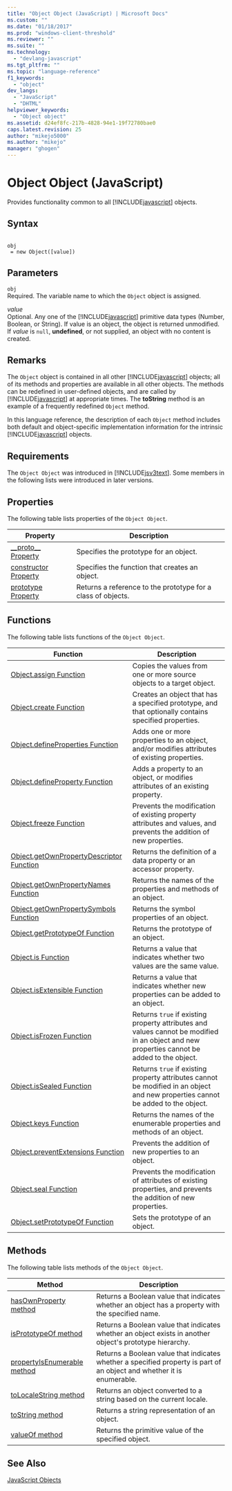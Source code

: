 ```yaml
---
title: "Object Object (JavaScript) | Microsoft Docs"
ms.custom: ""
ms.date: "01/18/2017"
ms.prod: "windows-client-threshold"
ms.reviewer: ""
ms.suite: ""
ms.technology: 
  - "devlang-javascript"
ms.tgt_pltfrm: ""
ms.topic: "language-reference"
f1_keywords: 
  - "object"
dev_langs: 
  - "JavaScript"
  - "DHTML"
helpviewer_keywords: 
  - "Object object"
ms.assetid: d24ef8fc-217b-4828-94e1-19f72780bae0
caps.latest.revision: 25
author: "mikejo5000"
ms.author: "mikejo"
manager: "ghogen"
---
```

# Object Object (JavaScript)
Provides functionality common to all [!INCLUDE[javascript](../../javascript/includes/javascript-md.md)] objects.  
  
## Syntax  
  
```  
  
obj  
 = new Object([value])   
```  
  
## Parameters  
 `obj`  
 Required. The variable name to which the `Object` object is assigned.  
  
 *value*  
 Optional. Any one of the [!INCLUDE[javascript](../../javascript/includes/javascript-md.md)] primitive data types (Number, Boolean, or String). If value is an object, the object is returned unmodified. If *value* is `null`, **undefined**, or not supplied, an object with no content is created.  
  
## Remarks  
 The `Object` object is contained in all other [!INCLUDE[javascript](../../javascript/includes/javascript-md.md)] objects; all of its methods and properties are available in all other objects. The methods can be redefined in user-defined objects, and are called by [!INCLUDE[javascript](../../javascript/includes/javascript-md.md)] at appropriate times. The **toString** method is an example of a frequently redefined `Object` method.  
  
 In this language reference, the description of each `Object` method includes both default and object-specific implementation information for the intrinsic [!INCLUDE[javascript](../../javascript/includes/javascript-md.md)] objects.  
  
## Requirements  
 The `Object Object` was introduced in [!INCLUDE[jsv3text](../../javascript/reference/includes/jsv3text-md.md)]. Some members in the following lists were introduced in later versions.  
  
## Properties  
 The following table lists properties of the `Object Object`.  
  
|Property|Description|  
|--------------|-----------------|  
|[__proto\_\_ Property](../../javascript/reference/proto-property-object-javascript.md)|Specifies the prototype for an object.|  
|[constructor Property](../../javascript/reference/constructor-property-object-javascript.md)|Specifies the function that creates an object.|  
|[prototype Property](../../javascript/reference/prototype-property-object-javascript.md)|Returns a reference to the prototype for a class of objects.|  
  
## Functions  
 The following table lists functions of the `Object Object`.  
  
|Function|Description|  
|--------------|-----------------|  
|[Object.assign Function](../../javascript/reference/object-assign-function-object-javascript.md)|Copies the values from one or more source objects to a target object.|  
|[Object.create Function](../../javascript/reference/object-create-function-javascript.md)|Creates an object that has a specified prototype, and that optionally contains specified properties.|  
|[Object.defineProperties Function](../../javascript/reference/object-defineproperties-function-javascript.md)|Adds one or more properties to an object, and/or modifies attributes of existing properties.|  
|[Object.defineProperty Function](../../javascript/reference/object-defineproperty-function-javascript.md)|Adds a property to an object, or modifies attributes of an existing property.|  
|[Object.freeze Function](../../javascript/reference/object-freeze-function-javascript.md)|Prevents the modification of existing property attributes and values, and prevents the addition of new properties.|  
|[Object.getOwnPropertyDescriptor Function](../../javascript/reference/object-getownpropertydescriptor-function-javascript.md)|Returns the definition of a data property or an accessor property.|  
|[Object.getOwnPropertyNames Function](../../javascript/reference/object-getownpropertynames-function-javascript.md)|Returns the names of the properties and methods of an object.|  
|[Object.getOwnPropertySymbols Function](../../javascript/reference/object-getownpropertysymbols-function-javascript.md)|Returns the symbol properties of an object.|  
|[Object.getPrototypeOf Function](../../javascript/reference/object-getprototypeof-function-javascript.md)|Returns the prototype of an object.|  
|[Object.is Function](../../javascript/reference/object-is-function-javascript.md)|Returns a value that indicates whether two values are the same value.|  
|[Object.isExtensible Function](../../javascript/reference/object-isextensible-function-javascript.md)|Returns a value that indicates whether new properties can be added to an object.|  
|[Object.isFrozen Function](../../javascript/reference/object-isfrozen-function-javascript.md)|Returns `true` if existing property attributes and values cannot be modified in an object and new properties cannot be added to the object.|  
|[Object.isSealed Function](../../javascript/reference/object-issealed-function-javascript.md)|Returns `true` if existing property attributes cannot be modified in an object and new properties cannot be added to the object.|  
|[Object.keys Function](../../javascript/reference/object-keys-function-javascript.md)|Returns the names of the enumerable properties and methods of an object.|  
|[Object.preventExtensions Function](../../javascript/reference/object-preventextensions-function-javascript.md)|Prevents the addition of new properties to an object.|  
|[Object.seal Function](../../javascript/reference/object-seal-function-javascript.md)|Prevents the modification of attributes of existing properties, and prevents the addition of new properties.|  
|[Object.setPrototypeOf Function](../../javascript/reference/object-setprototypeof-function-javascript.md)|Sets the prototype of an object.|  
  
## Methods  
 The following table lists methods of the `Object Object`.  
  
|Method|Description|  
|------------|-----------------|  
|[hasOwnProperty method](../../javascript/reference/hasownproperty-method-object-javascript.md)|Returns a Boolean value that indicates whether an object has a property with the specified name.|  
|[isPrototypeOf method](../../javascript/reference/isprototypeof-method-object-javascript.md)|Returns a Boolean value that indicates whether an object exists in another object's prototype hierarchy.|  
|[propertyIsEnumerable method](../../javascript/reference/propertyisenumerable-method-object-javascript.md)|Returns a Boolean value that indicates whether a specified property is part of an object and whether it is enumerable.|  
|[toLocaleString method](../../javascript/reference/tolocalestring-method-object-javascript.md)|Returns an object converted to a string based on the current locale.|  
|[toString method](../../javascript/reference/tostring-method-object-javascript.md)|Returns a string representation of an object.|  
|[valueOf method](../../javascript/reference/valueof-method-object-javascript.md)|Returns the primitive value of the specified object.|  
  
## See Also  
 [JavaScript Objects](../../javascript/reference/javascript-objects.md)